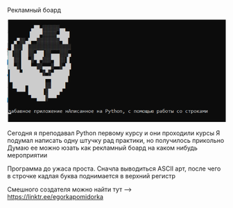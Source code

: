 Рекламный боард

![alt text](images.png)

Сегодня я преподавал Python первому курсу и они проходили курсы
Я подумал написать одну штучку рад практики, но получилось прикольно
Думаю ее можно юзать как рекламный боард на каком нибудь мероприятии

Программа до ужаса проста. 
Сначла выводиться ASCII арт, после чего в строчке кадлая буква поднимается в верхний регистр

Смешного создателя можно найти тут --> https://linktr.ee/egorkapomidorka
